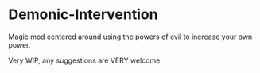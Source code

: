 # Demonic-Intervention
Magic mod centered around using the powers of evil to increase your own power.

Very WIP, any suggestions are VERY welcome.
